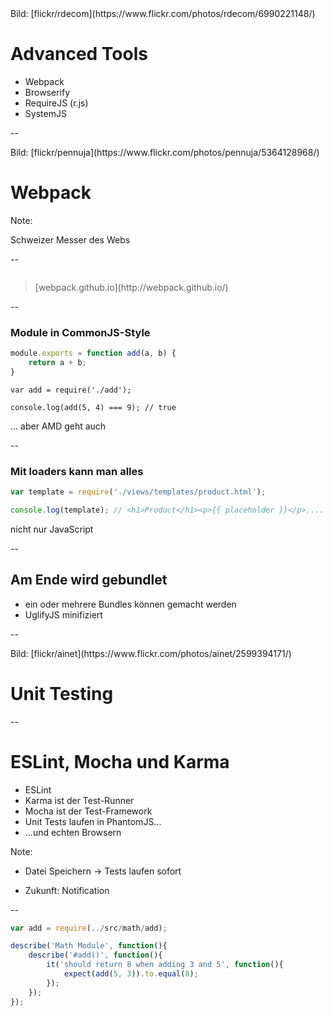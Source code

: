 <!-- .slide: data-background="assets/6990221148_dff14b0f90_k.jpg" -->
<div class="attribution">Bild: [flickr/rdecom](https://www.flickr.com/photos/rdecom/6990221148/)</div>

# Advanced Tools

- Webpack
- Browserify
- RequireJS (r.js)
- SystemJS

--

<!-- .slide: data-background="assets/5364128968_7e7d01de07_o.jpg" -->
<div class="attribution">Bild: [flickr/pennuja](https://www.flickr.com/photos/pennuja/5364128968/)</div>

# Webpack

Note:

Schweizer Messer des Webs

--

<img data-src="assets/webpack.png">

> <footer>[webpack.github.io](http://webpack.github.io/)</footer>

--

### Module in CommonJS-Style

```js
module.exports = function add(a, b) {
    return a + b;
}
```

```
var add = require('./add');

console.log(add(5, 4) === 9); // true
```

... aber AMD geht auch

--

### Mit loaders kann man alles

```js
var template = require('./views/templates/product.html');

console.log(template); // <h1>Product</h1><p>{{ placeholder }}</p>....

```

nicht nur JavaScript

--

## Am Ende wird gebundlet

- ein oder mehrere Bundles können gemacht werden
- UglifyJS minifiziert

--

<!-- .slide: data-background="assets/2599394171_12d33a2459_o.jpg" -->
<div class="attribution">Bild: [flickr/ainet](https://www.flickr.com/photos/ainet/2599394171/)</div>

# Unit Testing

--

# ESLint, Mocha und Karma

- ESLint
- Karma ist der Test-Runner 
- Mocha ist der Test-Framework
- Unit Tests laufen in PhantomJS...
- ...und echten Browsern

Note:
- Datei Speichern -> Tests laufen sofort

- Zukunft: Notification

--

```js
var add = require(../src/math/add);

describe('Math Module', function(){
    describe('#add()', function(){
        it('should return 8 when adding 3 and 5', function(){
            expect(add(5, 3)).to.equal(8);
        });
    });
});
```